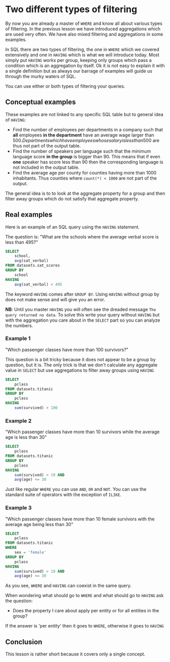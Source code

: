 # Two different types of filtering

By now you are already a master of `WHERE` and know all about various types of filtering. In the previous lesson we have introduced aggregations which are used very often. We have also mixed filtering and aggregations in some examples.

In SQL there are two types of filtering, the one in `WHERE` which we covered extensively and one in `HAVING` which is what we will introduce today. Most simply put `HAVING` works per group, keeping only groups which pass a condition which is an aggregation by itself. Ok it is not easy to explain it with a single definition but as always our barrage of examples will guide us through the murky waters of SQL.

You can use either or both types of filtering your queries.

## Conceptual examples

These examples are not linked to any specific SQL table but to general idea of `HAVING`:
- Find the number of employees per departments in a company such that **all** employees **in the department** have an average wage larger than 500$. Departments which have employees whose salary is less than 500$ are thus not part of the output table. 
- Find the number of speakers per language such that the minimum language score **in the group** is bigger than 90. This means that if even **one** speaker has score less than 90 then the corresponding language is not included in the output table.
- Find the average age per county for counties having more than 1000 inhabitants. Thus counties where `count(*) < 1000` are not part of the output.

The general idea is to to look at the aggregate property for a group and then filter away groups which do not satisfy that aggregate property.

## Real examples

Here is an example of an SQL query using the `HAVING` statement.

The question is: "What are the schools where the average verbal score is less than 495?"

```sql
SELECT
    school,
    avg(sat_verbal)
FROM datasets.sat_scores
GROUP BY 
    school
HAVING
    avg(sat_verbal) < 495
```

The keyword `HAVING` comes after `GROUP BY`. Using `HAVING` without group by does not make sense and will give you an error.

**NB**: Until you master `HAVING` you will often see the dreaded message `The query returned no data`. To solve this write your query without `HAVING` but with the aggregation you care about in the `SELECT` part so you can analyze the numbers.

### Example 1

"Which passenger classes have more than 100 survivors?"

This question is a bit tricky because it does not appear to be a group by question, but it is. The only trick is that we don't calculate any aggregate value in `SELECT` but use aggregations to filter away groups using `HAVING`

```sql
SELECT
    pclass
FROM datasets.titanic
GROUP BY
    pclass
HAVING 
    sum(survived) > 100
```

### Example 2

"Which passenger classes have more than 10 survivors while the average age is less than 30"

```sql
SELECT
    pclass
FROM datasets.titanic
GROUP BY
    pclass
HAVING 
    sum(survived) > 10 AND 
    avg(age) <= 30
```

Just like regular `WHERE` you can use `AND`, `OR` and `NOT`. You can use the standard suite of operators with the exception of `ILIKE`.

### Example 3

"Which passenger classes have more than 10 female survivors with the average age being less than 30"

```sql
SELECT
    pclass
FROM datasets.titanic
WHERE
    sex = 'female'
GROUP BY
    pclass
HAVING 
    sum(survived) > 10 AND 
    avg(age) <= 30
```

As you see, `WHERE` and `HAVING` can coexist in the same query. 

When wondering what should go to `WHERE` and what should go to `HAVING` ask the question:
- Does the property I care about apply per entity or for all entities in the group?

If the answer is 'per entity' then it goes to `WHERE`, otherwise it goes to `HAVING`

## Conclusion

This lesson is rather short because it covers only a single concept.